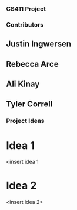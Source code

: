 ### CS411 Project

### Contributors

## Justin Ingwersen
## Rebecca Arce
## Ali Kinay
## Tyler Correll

### Project Ideas

# Idea 1

<insert idea 1

# Idea 2

<insert idea 2>
